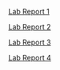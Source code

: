 [Lab Report 1](https://r3dbabyvamp.github.io/cse15l-lab-reports/lab-report-1-week-2) 

[Lab Report 2](https://r3dbabyvamp.github.io/cse15l-lab-reports/lab-report-2-week-4)  

[Lab Report 3](https://r3dbabyvamp.github.io/cse15l-lab-reports/lab-report-3-week-6)

[Lab Report 4](https://r3dbabyvamp.github.io/cse15l-lab-reports/lab-report-4-week-8)
